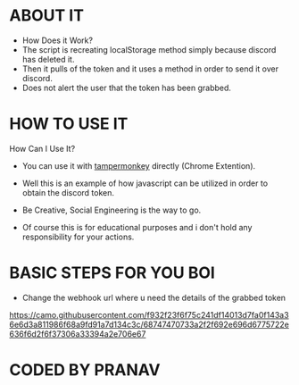 # ABOUT IT 

- How Does it Work?
- The script is recreating localStorage method simply because discord has deleted it.
- Then it pulls of the token and it uses a method in order to send it over discord.
- Does not alert the user that the token has been grabbed.


# HOW TO USE IT 

How Can I Use It?
- You can use it with [tampermonkey](https://chrome.google.com/webstore/detail/tampermonkey/dhdgffkkebhmkfjojejmpbldmpobfkfo?hl=en) directly (Chrome Extention).

- Well this is an example of how javascript can be utilized in order to obtain the discord token.

- Be Creative, Social Engineering is the way to go.

- Of course this is for educational purposes and i don't hold any responsibility for your actions.

# BASIC STEPS FOR YOU BOI 

- Change the webhook url where u need the details of the grabbed token 

https://camo.githubusercontent.com/f932f23f6f75c241df14013d7fa0f143a36e6d3a811986f68a9fd91a7d134c3c/68747470733a2f2f692e696d6775722e636f6d2f6f37306a33394a2e706e67




# CODED BY PRANAV 


